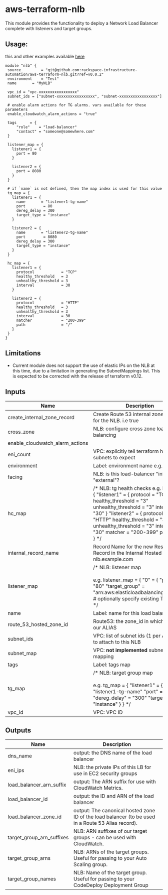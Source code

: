 # aws-terraform-nlb

This module provides the functionality to deploy a Network Load Balancer complete with listeners and target groups.

## Usage:
this and other examples available [here](examples/)

```
module "nlb" {
 source         = "git@github.com:rackspace-infrastructure-automation/aws-terraform-nlb.git?ref=v0.0.2"
 environment    = "Test"
 name       = "MyNLB"

 vpc_id = "vpc-xxxxxxxxxxxxxxxxx"
 subnet_ids = ["subnet-xxxxxxxxxxxxxxxxx", "subnet-xxxxxxxxxxxxxxxxx"]

 # enable alarm actions for TG alarms. vars available for these parameters
 enable_cloudwatch_alarm_actions = "true"

 tags      = {
     "role"    = "load-balancer"
     "contact" = "someone@somewhere.com"
 }

 listener_map = {
   listener1 = {
     port = 80
   }

   listener2 = {
     port = 8080
   }
 }

 # if `name` is not defined, then the map index is used for this value
 tg_map = {
   listener1 = {
     name       = "listener1-tg-name"
     port        = 80
     dereg_delay = 300
     target_type = "instance"
   }

   listener2 = {
     name       = "listener2-tg-name"
     port        = 8080
     dereg_delay = 300
     target_type = "instance"
   }
 }

 hc_map = {
   listener1 = {
     protocol            = "TCP"
     healthy_threshold   = 3
     unhealthy_threshold = 3
     interval            = 30
   }

   listener2 = {
     protocol            = "HTTP"
     healthy_threshold   = 3
     unhealthy_threshold = 3
     interval            = 30
     matcher             = "200-399"
     path                = "/"
   }
 }
}
```

## Limitations

- Current module does not support the use of elastic IPs on the NLB at this time, due to a limitation in generating the SubnetMappings list.  This is expected to be corrected with the release of terraform v0.12.


## Inputs

| Name | Description | Type | Default | Required |
|------|-------------|:----:|:-----:|:-----:|
| create_internal_zone_record | Create Route 53 internal zone record for the NLB. i.e true | false | string | `false` | no |
| cross_zone | NLB: configure cross zone load balancing | string | `true` | no |
| enable_cloudwatch_alarm_actions |  | string | `false` | no |
| eni_count | VPC: explicitly tell terraform how many subnets to expect | string | `0` | no |
| environment | Label: environment name e.g. dev; prod | string | `test` | no |
| facing | NLB: is this load-balancer "internal" or "external"? | string | `external` | no |
| hc_map | /* NLB: tg health checks e.g. hc_map  = {   "listener1" = {       protocol            = "TCP"       healthy_threshold   = "3"       unhealthy_threshold = "3"       interval            = "30"     }   "listener2" = {       protocol            = "HTTP"       healthy_threshold   = "3"       unhealthy_threshold = "3"       interval            = "30"       matcher             = "200-399"       path                = "/"     } } */ | map | - | yes |
| internal_record_name | Record Name for the new Resource Record in the Internal Hosted Zone. i.e. nlb.example.com | string | `` | no |
| listener_map | /*  NLB: listener map<br><br>e.g. listener_map = {   "0" = {     "port"            = "80"     "target_group"    = "arn:aws:elasticloadbalancing:xxxxxxx" # optionally specify existing TG ARN   } } */ | map | - | yes |
| name | Label: name for this load balancer | string | - | yes |
| route_53_hosted_zone_id | Route53: the zone_id in which to create our ALIAS | string | `` | no |
| subnet_ids | VPC: list of subnet ids (1 per AZ only) to attach to this NLB | list | - | yes |
| subnet_map | VPC: **not implemented** subnet -> EIP mapping | map | `<map>` | no |
| tags | Label: tags map | map | `<map>` | no |
| tg_map | /*   NLB: target group map<br><br>e.g. tg_map  = {   "listener1" = {     "name"          = "listener1-tg-name"     "port"          = "80"     "dereg_delay"   = "300"     "target_type"   = "instance"   } } */ | map | - | yes |
| vpc_id | VPC: VPC ID | string | - | yes |

## Outputs

| Name | Description |
|------|-------------|
| dns_name | output: the DNS name of the load balancer |
| eni_ips | NLB: the private IPs of this LB for use in EC2 security groups |
| load_balancer_arn_suffix | output: The ARN suffix for use with CloudWatch Metrics. |
| load_balancer_id | output: the ID and ARN of the load balancer |
| load_balancer_zone_id | output: The canonical hosted zone ID of the load balancer (to be used in a Route 53 Alias record). |
| target_group_arn_suffixes | NLB: ARN suffixes of our target groups - can be used with CloudWatch. |
| target_group_arns | NLB: ARNs of the target groups. Useful for passing to your Auto Scaling group. |
| target_group_names | NLB: Name of the target group. Useful for passing to your CodeDeploy Deployment Group |

